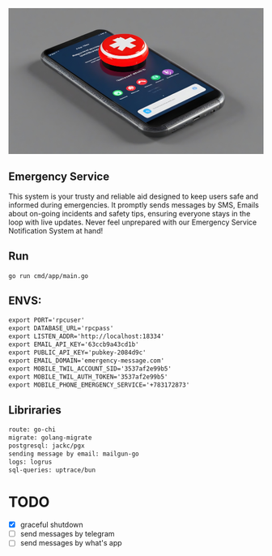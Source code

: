 ![emergency-service](assets/banner.png)

## Emergency Service

This system is your trusty and reliable aid designed to keep users safe and informed during emergencies. 
It promptly sends messages by SMS, Emails about on-going incidents and safety tips, ensuring everyone stays in the loop with live updates. 
Never feel unprepared with our Emergency Service Notification System at hand!

## Run
```
go run cmd/app/main.go
```

## ENVS:
```                                           
export PORT='rpcuser'
export DATABASE_URL='rpcpass'
export LISTEN_ADDR='http://localhost:18334'
export EMAIL_API_KEY='63ccb9a43cd1b'
export PUBLIC_API_KEY='pubkey-2084d9c'
export EMAIL_DOMAIN='emergency-message.com'
export MOBILE_TWIL_ACCOUNT_SID='3537af2e99b5'
export MOBILE_TWIL_AUTH_TOKEN='3537af2e99b5'
export MOBILE_PHONE_EMERGENCY_SERVICE='+783172873'
```  

## Libriraries
```
route: go-chi
migrate: golang-migrate
postgresql: jackc/pgx
sending message by email: mailgun-go
logs: logrus
sql-queries: uptrace/bun
```

# TODO
- [x] graceful shutdown
- [ ] send messages by telegram
- [ ] send messages by what's app
